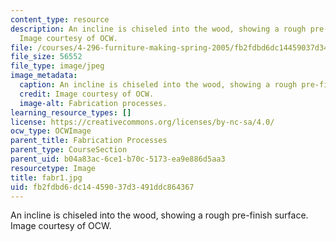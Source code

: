 ```yaml
---
content_type: resource
description: An incline is chiseled into the wood, showing a rough pre-finish surface.
  Image courtesy of OCW.
file: /courses/4-296-furniture-making-spring-2005/fb2fdbd6dc14459037d3491ddc864367_fabr1.jpg
file_size: 56552
file_type: image/jpeg
image_metadata:
  caption: An incline is chiseled into the wood, showing a rough pre-finish surface.
  credit: Image courtesy of OCW.
  image-alt: Fabrication processes.
learning_resource_types: []
license: https://creativecommons.org/licenses/by-nc-sa/4.0/
ocw_type: OCWImage
parent_title: Fabrication Processes
parent_type: CourseSection
parent_uid: b04a83ac-6ce1-b70c-5173-ea9e886d5aa3
resourcetype: Image
title: fabr1.jpg
uid: fb2fdbd6-dc14-4590-37d3-491ddc864367
---
```

An incline is chiseled into the wood, showing a rough pre-finish surface. Image courtesy of OCW.